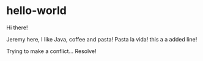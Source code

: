 # hello-world

Hi there!

Jeremy here, I like Java, coffee and pasta!
Pasta la vida!
this a a added line!

Trying to make a conflict... Resolve!
